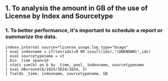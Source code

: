 ## 1. To analysis the amount in GB of the use of License by Index and Sourcetype
  ### 1. To better performance, it's important to schedule a report or summarize the data.

```
index=_internal source=*license_usage.log type="Usage" 
| eval indexname = if(len(idx)=0 OR isnull(idx),"(UNKNOWN)",idx)
| eval sourcetypename = st
| bin _time span=1d 
| stats sum(b) as b by _time, pool, indexname, sourcetypename
| eval GB=round(b/1024/1024/1024, 3)
| fields _time, indexname, sourcetypename, GB
```
